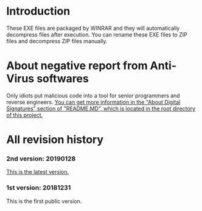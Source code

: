 # Introduction
These EXE files are packaged by WINRAR and they will automatically decompress files after execution. You can rename these EXE files to ZIP files and decompress ZIP files manually.
# About negative report from Anti-Virus softwares
Only idiots put malicious code into a tool for senior programmers and reverse engineers. [You can get more information in the "About Digital Signatures" section of "README.MD", which is located in the root directory of this project.](README.md#about-digital-signature)
# All revision history
### 2nd version: 20190128
[This is the latest version.](README.md#current-version-20190128)
### 1st version: 20181231
This is the first public version.
